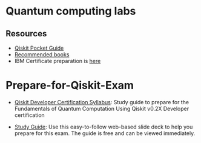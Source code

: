 # Quantum computing labs

## Resources
* [Qiskit Pocket Guide](https://read.amazon.com/?asin=B0B459FVHF&ref_=kwl_kr_iv_rec_1)
* [Recommended books](https://shmsoft.blogspot.com/2023/04/my-favorite-books-on-quantum-phyrics.html)
* IBM Certificate preparation is [here](5-pocketbook/README.md) 

# Prepare-for-Qiskit-Exam

* [Qiskit Developer Certification Syllabus](https://learn.qiskit.org/syllabus/S9P-7GP): Study guide to prepare for the Fundamentals of Quantum Computation Using Qiskit v0.2X Developer certification

* [Study Guide](https://slides.com/javafxpert/prep-qiskit-dev-cert-exam): Use this easy-to-follow web-based slide deck to help you prepare for this exam. The guide is free and can be viewed immediately.